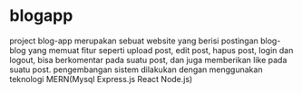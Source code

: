 # blogapp
project blog-app merupakan sebuat website yang berisi postingan blog-blog  yang memuat fitur seperti upload post, edit post, hapus post, login dan logout, bisa berkomentar pada suatu post, dan juga memberikan like pada suatu post. pengembangan sistem dilakukan dengan menggunakan teknologi MERN(Mysql Express.js React Node.js)
